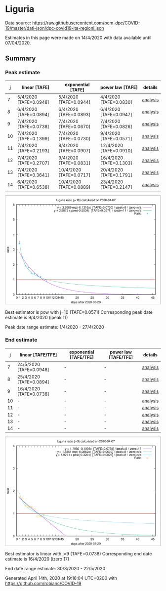 # Liguria


Data source: https://raw.githubusercontent.com/pcm-dpc/COVID-19/master/dati-json/dpc-covid19-ita-regioni.json

Estimates in this page were made on 14/4/2020 with data available until 07/04/2020.


## Summary 

### Peak estimate 
|j|linear [TAFE]|exponential [TAFE]|power law [TAFE]|details|
|---|----|-----------|---------|-------|
|7|5/4/2020 [TAFE=0.0948]|5/4/2020 [TAFE=0.0944]|4/4/2020 [TAFE=0.0830]|[analysis](COVID-19_liguria_j7_2020-04-07.md)|
|8|6/4/2020 [TAFE=0.0894]|6/4/2020 [TAFE=0.0893]|6/4/2020 [TAFE=0.0947]|[analysis](COVID-19_liguria_j8_2020-04-07.md)|
|9|7/4/2020 [TAFE=0.0738]|7/4/2020 [TAFE=0.0670]|7/4/2020 [TAFE=0.0826]|[analysis](COVID-19_liguria_j9_2020-04-07.md)|
|10|7/4/2020 [TAFE=0.1399]|7/4/2020 [TAFE=0.0730]|9/4/2020 [TAFE=0.0571]|[analysis](COVID-19_liguria_j10_2020-04-07.md)|
|11|7/4/2020 [TAFE=0.2193]|8/4/2020 [TAFE=0.0907]|12/4/2020 [TAFE=0.0910]|[analysis](COVID-19_liguria_j11_2020-04-07.md)|
|12|7/4/2020 [TAFE=0.2707]|9/4/2020 [TAFE=0.0831]|16/4/2020 [TAFE=0.1303]|[analysis](COVID-19_liguria_j12_2020-04-07.md)|
|13|7/4/2020 [TAFE=0.3641]|10/4/2020 [TAFE=0.0717]|20/4/2020 [TAFE=0.1791]|[analysis](COVID-19_liguria_j13_2020-04-07.md)|
|14|6/4/2020 [TAFE=0.6538]|10/4/2020 [TAFE=0.0889]|23/4/2020 [TAFE=0.2147]|[analysis](COVID-19_liguria_j14_2020-04-07.md)|

![best peak estimate](COVID-19_liguria_j10_2020-04-07.png)

Best estimator is pow with j=10 (TAFE=0.0571)
Corresponding peak date estimate is 9/4/2020 (ipeak 11)


Peak date range estimate: 1/4/2020 - 27/4/2020

### End estimate 
|j|linear [TAFE/TFE]|exponential [TAFE/TFE]|power law [TAFE/TFE]|details|
|---|----|-----------|---------|-------|
|7|24/5/2020 [TAFE=0.0948]|-|-|[analysis](COVID-19_liguria_j7_2020-04-07.md)|
|8|25/4/2020 [TAFE=0.0894]|-|-|[analysis](COVID-19_liguria_j8_2020-04-07.md)|
|9|16/4/2020 [TAFE=0.0738]|-|-|[analysis](COVID-19_liguria_j9_2020-04-07.md)|
|10|-|-|-|[analysis](COVID-19_liguria_j10_2020-04-07.md)|
|11|-|-|-|[analysis](COVID-19_liguria_j11_2020-04-07.md)|
|12|-|-|-|[analysis](COVID-19_liguria_j12_2020-04-07.md)|
|13|-|-|-|[analysis](COVID-19_liguria_j13_2020-04-07.md)|
|14|-|-|-|[analysis](COVID-19_liguria_j14_2020-04-07.md)|

![best zero estimate](COVID-19_liguria_j9_2020-04-07.png)

Best estimator is linear with j=9 (TAFE=0.0738)
Corresponding end date estimate is 16/4/2020 (izero 17)


End date range estimate: 30/3/2020 - 22/5/2020

Generated April 14th, 2020 at 19:16:04 UTC+0200 with https://github.com/robianc/COVID-19
